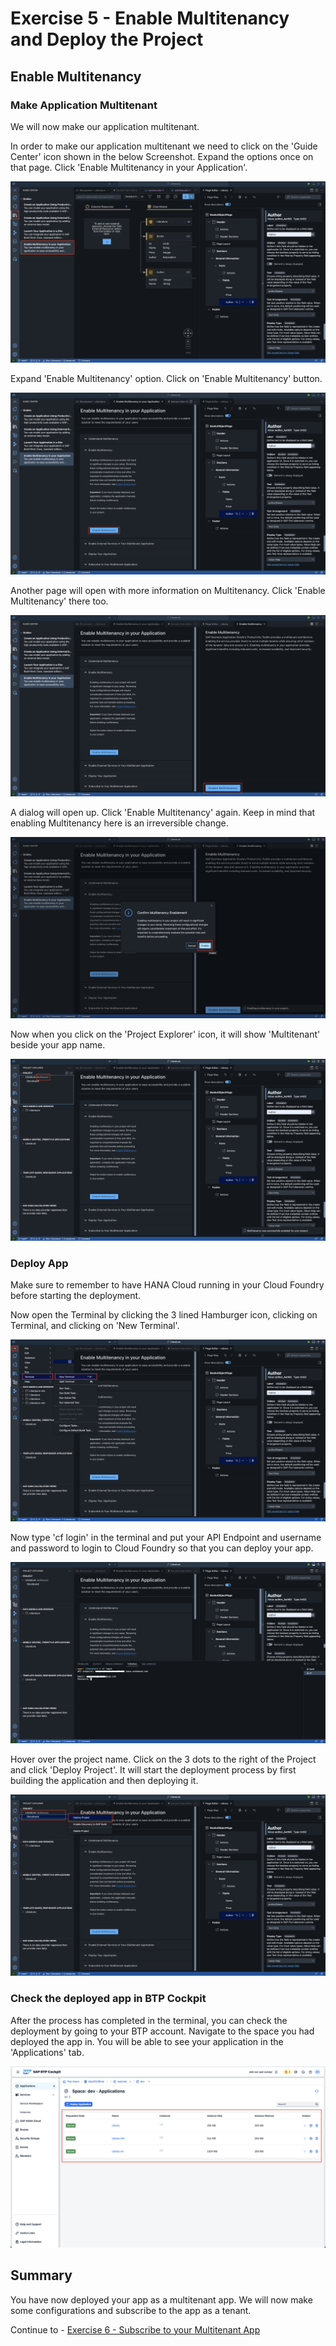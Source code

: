# Exercise 5 - Enable Multitenancy and Deploy the Project
## Enable Multitenancy

### Make Application Multitenant
We will now make our application multitenant.

In order to make our application multitenant we need to click on the 'Guide Center' icon shown in the below Screenshot. Expand the options once on that page. Click 'Enable Multitenancy in your Application'.

![Picture](./images/1.png)

Expand 'Enable Multitenancy' option. Click on 'Enable Multitenancy' button.

![Picture](./images/2.png)

Another page will open with more information on Multitenancy. Click 'Enable Multitenancy' there too. 

![Picture](./images/3.png)

A dialog will open up. Click 'Enable Multitenancy' again. Keep in mind that enabling Multitenancy here is an irreversible change.

![Picture](./images/4.png)

Now when you click on the 'Project Explorer' icon, it will show 'Multitenant' beside your app name.

![Picture](./images/5.png)

### Deploy App

Make sure to remember to have HANA Cloud running in your Cloud Foundry before starting the deployment.

Now open the Terminal by clicking the 3 lined Hamburger icon, clicking on Terminal, and clicking on 'New Terminal'.

![Picture](./images/terminal.png)

Now type 'cf login' in the terminal and put your API Endpoint and username and password to login to Cloud Foundry so that you can deploy your app.

![Picture](./images/6.png)

Hover over the project name. Click on the 3 dots to the right of the Project and click 'Deploy Project'. It will start the deployment process by first building the application and then deploying it.

![Picture](./images/7.png)

### Check the deployed app in BTP Cockpit

After the process has completed in the terminal, you can check the deployment by going to your BTP account. Navigate to the space you had deployed the app in. You will be able to see your application in the 'Applications' tab.

![Picture](./images/8.png)

## Summary

You have now deployed your app as a multitenant app. We will now make some configurations and subscribe to the app as a tenant.

Continue to - [Exercise 6 - Subscribe to your Multitenant App](../ex6/README.md)